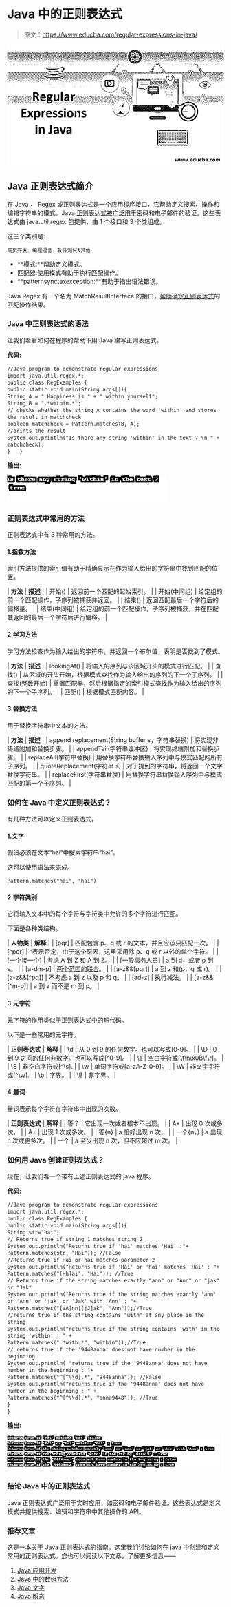 # Java 中的正则表达式

> 原文：<https://www.educba.com/regular-expressions-in-java/>

![Regular Expressions in Java](img/179117a2fe00aea2fadc5035eb5450fe.png)



## Java 正则表达式简介

在 Java **，** Regex 或正则表达式是一个应用程序接口，它帮助定义搜索、操作和编辑字符串的模式。Java [正则表达式被广泛用于](https://www.educba.com/regular-expression-in-ruby/)密码和电子邮件的验证。这些表达式由 java.util.regex 包提供，由 1 个接口和 3 个类组成。

这三个类别是:

<small>网页开发、编程语言、软件测试&其他</small>

*   **模式:**帮助定义模式。
*   匹配器:使用模式有助于执行匹配操作。
*   **patternsynctaxexception:**有助于指出语法错误。

Java Regex 有一个名为 MatchResultInterface 的接口，[帮助确定正则表达式](https://www.educba.com/regular-expression-in-python/)的匹配操作结果。

### Java 中正则表达式的语法

让我们看看如何在程序的帮助下用 Java 编写正则表达式。

**代码:**

```
//Java program to demonstrate regular expressions
import java.util.regex.*;
public class RegExamples {
public static void main(String args[]){
String A = " Happiness is " + " within yourself";
String B = ".*within.*";
// checks whether the string A contains the word 'within' and stores the result in matchcheck
boolean matchcheck = Pattern.matches(B, A);
//prints the result
System.out.println("Is there any string 'within' in the text ? \n " + matchcheck);
}   }
```

**输出:**

![Regular Expression in Java 1-1](img/419476c9180cdade9169dba293e2d0d1.png)



### 正则表达式中常用的方法

正则表达式中有 3 种常用的方法。

#### 1.指数方法

索引方法提供的索引值有助于精确显示在作为输入给出的字符串中找到匹配的位置。

| **方法** | **描述** |
| 开始() | 返回前一个匹配的起始索引。 |
| 开始(中间组) | 给定组的前一个匹配操作，子序列被捕获并返回。 |
| 结束() | 返回匹配最后一个字符后的偏移量。 |
| 结束(中间组) | 给定组的前一个匹配操作，子序列被捕获，并在匹配其返回的最后一个字符后进行偏移。 |

#### 2.学习方法

学习方法检查作为输入给出的字符串，并返回一个布尔值，表明是否找到了模式。

| **方法** | **描述** |
| lookingAt() | 将输入的序列与该区域开头的模式进行匹配。 |
| 查找() | 从区域的开头开始，根据模式查找作为输入给出的序列的下一个子序列。 |
| 查找(整数开始) | 重置匹配器，然后根据指定的索引模式查找作为输入给出的序列的下一个子序列。 |
| 匹配() | 根据模式匹配内容。 |

#### 3.替换方法

用于替换字符串中文本的方法。

| **方法** | **描述** |
| append replacement(String buffer s，字符串替换) | 将实现非终结附加和替换步骤。 |
| appendTail(字符串缓冲区) | 将实现终端附加和替换步骤。 |
| replaceAll(字符串替换) | 用替换字符串替换输入序列中与模式匹配的所有子序列。 |
| quoteReplacement(字符串 s) | 对于提到的字符串，将返回一个文字替换字符串。 |
| replaceFirst(字符串替换) | 用替换字符串替换输入序列中与模式匹配的第一个子序列。 |

### 如何在 Java 中定义正则表达式？

有几种方法可以定义正则表达式。

#### 1.文字

假设必须在文本“hai”中搜索字符串“hai”。

这可以使用语法来完成。

```
Pattern.matches("hai", "hai")
```

#### 2.字符类别

它将输入文本中的每个字符与字符类中允许的多个字符进行匹配。

下面是各种类结构。

| **人物类** | **解释** |
| [pqr] | 匹配包含 p、q 或 r 的文本，并且应该只匹配一次。 |
| [^pqr] | ^表示否定，由于这个原因，这里采用除 p、q 或 r 以外的单个字符。 |
| [一个接一个] | 考虑 A 到 Z 和 A 到 Z。 |
| [一般事务人员] | a 到 d，或者 p 到 s。 |
| [a-dm-p] | [两个范围的联合](https://www.educba.com/c-union/)。 |
| [a-z&&[pqr]] | a 到 z 和(p，q 或 r)。 |
| [a-z&&[^pq]] | 不考虑 a 到 z 以及 p 和 q。 |
| [ad-z] | 执行减法。 |
| [a-z&&[^m-p]] | a 到 z 而不是 m 到 p。 |

#### 3.元字符

元字符的作用类似于正则表达式中的短代码。

以下是一些常用的元字符。

| **正则表达式** | **解释** |
| \d | 从 0 到 9 的任何数字。也可以写成[0-9]。 |
| \D | 0 到 9 之间的任何非数字。也可以写成[^0-9]。 |
| \s | 空白字符或[\t\n\x0B\f\r]。 |
| \S | 非空白字符或[^\s]. |
| \w | 单词字符或[a-zA-Z_0-9]。 |
| \W | 非文字字符或[^\w]. |
| \b | 字界。 |
| \B | 非字界。 |

#### 4.量词

量词表示每个字符在字符串中出现的次数。

| **正则表达式** | **解释** |
| 答？ | 它出现一次或者根本不出现。 |
| A* | 出现 0 次或多次。 |
| A+ | 出现 1 次或多次。 |
| 答{n} | a 恰好出现 n 次。 |
| 一个{n，} | a 出现 n 次或更多次。 |
| 一个 | a 至少出现 n 次，但不应超过 m 次。 |

### 如何用 Java 创建正则表达式？

现在，让我们看一个带有上述正则表达式的 java 程序。

**代码:**

```
//Java program to demonstrate regular expressions
import java.util.regex.*;
public class RegExamples {
public static void main(String args[]){
String str="hai";
// Returns true if string 1 matches string 2
System.out.println("Returns true if 'hai' matches 'Hai' :"+
Pattern.matches(str, "Hai")); //False
//Returns true if Hai or hai matches parameter 2
System.out.println("Returns true if 'Hai' or 'hai' matches 'Hai' : "+
Pattern.matches("[Hh]ai", "Hai")); //True
// Returns true if the string matches exactly "ann" or "Ann" or "jak" or "Jak"
System.out.println("Returns true if the string matches exactly 'ann' or 'Ann' or 'jak' or 'Jak' with 'Ann' : "+
Pattern.matches("[aA]nn|[jJ]ak", "Ann"));//True
//returns true if the string contains "with" at any place in the string
System.out.println("returns true if the string contains 'with' in the string 'within' : " +
Pattern.matches(".*with.*", "within"));//True
// returns true if the '9448anna' does not have number in the beginning
System.out.println( "returns true if the '9448anna' does not have number in the beginning : "+
Pattern.matches("^[^\\d].*", "9448anna")); //False
System.out.println("returns true if the '9448anna' does not have number in the beginning : " +
Pattern.matches("^[^\\d].*", "anna9448")); //True
}
}
```

**输出:**

![Regular Expression in Java 1-2](img/99feb2d0dd50148e85e757013e212b28.png)



### 结论 Java 中的正则表达式

Java 正则表达式广泛用于实时应用，如密码和电子邮件验证。这些表达式是定义模式并提供搜索、编辑和字符串中其他操作的 API。

### 推荐文章

这是一本关于 Java 正则表达式的指南。这里我们讨论如何在 java 中创建和定义常用的正则表达式。您也可以阅读以下文章，了解更多信息——

1.  [Java 应用开发](https://www.educba.com/java-app-development/)
2.  [Java 中的数组方法](https://www.educba.com/array-methods-in-java/)
3.  [Java 文字](https://www.educba.com/java-literals/)
4.  [Java 瞬态](https://www.educba.com/java-transient/)





